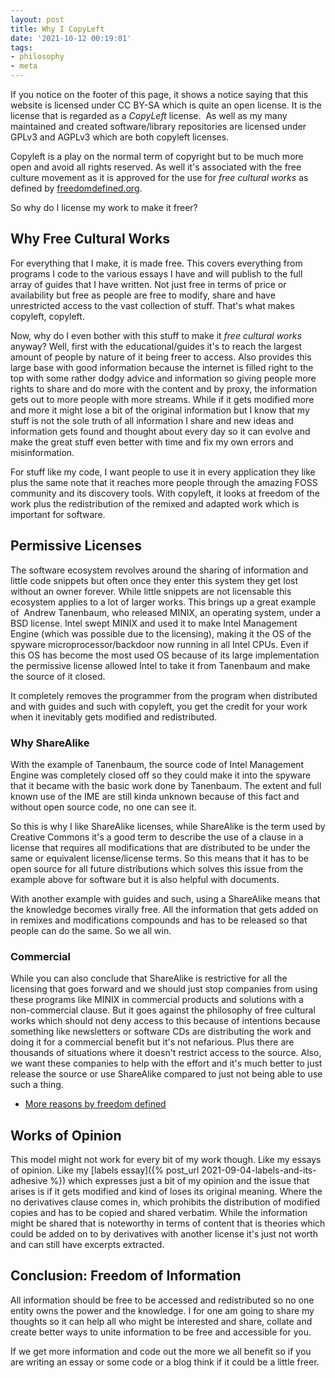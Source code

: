 ```yaml
---
layout: post
title: Why I CopyLeft
date: '2021-10-12 00:19:01'
tags:
- philosophy
- meta
---
```


If you notice on the footer of this page, it shows a notice saying that this website is licensed under CC BY-SA which is quite an open license. It is the license that is regarded as a _CopyLeft_ license. &nbsp;As well as my many maintained and created software/library repositories are licensed under GPLv3 and AGPLv3 which are both copyleft licenses.

Copyleft is a play on the normal term of copyright but to be much more open and avoid all rights reserved. As well it's associated with the free culture movement as it is approved for the use for _free cultural works_ as defined by [freedomdefined.org](https://freedomdefined.org).

So why do I license my work to make it freer?

## Why Free Cultural Works

For everything that I make, it is made free. This covers everything from programs I code to the various essays I have and will publish to the full array of guides that I have written. Not just free in terms of price or availability but free as people are free to modify, share and have unrestricted access to the vast collection of stuff. That's what makes copyleft, copyleft.

Now, why do I even bother with this stuff to make it _free cultural works_ anyway? Well, first with the educational/guides it's to reach the largest amount of people by nature of it being freer to access. Also provides this large base with good information because the internet is filled right to the top with some rather dodgy advice and information so giving people more rights to share and do more with the content and by proxy, the information gets out to more people with more streams. While if it gets modified more and more it might lose a bit of the original information but I know that my stuff is not the sole truth of all information I share and new ideas and information gets found and thought about every day so it can evolve and make the great stuff even better with time and fix my own errors and misinformation.

For stuff like my code, I want people to use it in every application they like plus the same note that it reaches more people through the amazing FOSS community and its discovery tools. With copyleft, it looks at freedom of the work plus the redistribution of the remixed and adapted work which is important for software.

## Permissive Licenses

The software ecosystem revolves around the sharing of information and little code snippets but often once they enter this system they get lost without an owner forever. While little snippets are not licensable this ecosystem applies to a lot of larger works. This brings up a great example of &nbsp;Andrew Tanenbaum, who released MINIX, an operating system, under a BSD license. Intel swept MINIX and used it to make Intel Management Engine (which was possible due to the licensing), making it the OS of the spyware microprocessor/backdoor now running in all Intel CPUs. Even if this OS has become the most used OS because of its large implementation the permissive license allowed Intel to take it from Tanenbaum and make the source of it closed.

It completely removes the programmer from the program when distributed and with guides and such with copyleft, you get the credit for your work when it inevitably gets modified and redistributed.

### Why ShareAlike

With the example of Tanenbaum, the source code of Intel Management Engine was completely closed off so they could make it into the spyware that it became with the basic work done by Tanenbaum. The extent and full known use of the IME are still kinda unknown because of this fact and without open source code, no one can see it.

So this is why I like ShareAlike licenses, while ShareAlike is the term used by Creative Commons it's a good term to describe the use of a clause in a license that requires all modifications that are distributed to be under the same or equivalent license/license terms. So this means that it has to be open source for all future distributions which solves this issue from the example above for software but it is also helpful with documents.

With another example with guides and such, using a ShareAlike means that the knowledge becomes virally free. All the information that gets added on in remixes and modifications compounds and has to be released so that people can do the same. So we all win.

### Commercial

While you can also conclude that ShareAlike is restrictive for all the licensing that goes forward and we should just stop companies from using these programs like MINIX in commercial products and solutions with a non-commercial clause. But it goes against the philosophy of free cultural works which should not deny access to this because of intentions because something like newsletters or software CDs are distributing the work and doing it for a commercial benefit but it's not nefarious. Plus there are thousands of situations where it doesn't restrict access to the source. Also, we want these companies to help with the effort and it's much better to just release the source or use ShareAlike compared to just not being able to use such a thing.

- [More reasons by freedom defined](https://freedomdefined.org/Licenses/NC)

## Works of Opinion

This model might not work for every bit of my work though. Like my essays of opinion. Like my [labels essay]({% post_url 2021-09-04-labels-and-its-adhesive %}) which expresses just a bit of my opinion and the issue that arises is if it gets modified and kind of loses its original meaning. Where the no derivatives clause comes in, which prohibits the distribution of modified copies and has to be copied and shared verbatim. While the information might be shared that is noteworthy in terms of content that is theories which could be added on to by derivatives with another license it's just not worth and can still have excerpts extracted.

## Conclusion: Freedom of Information

All information should be free to be accessed and redistributed so no one entity owns the power and the knowledge. I for one am going to share my thoughts so it can help all who might be interested and share, collate and create better ways to unite information to be free and accessible for you.

If we get more information and code out the more we all benefit so if you are writing an essay or some code or a blog think if it could be a little freer.
